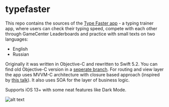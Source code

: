 # typefaster
This repo contains the sources of the [Type Faster app](https://apps.apple.com/app/id1013588476) - a typing trainer app, where users can check their typing speed, compete with each other through GameCenter Leaderboards and practice with small texts on two languages:
- English
- Russian

Originally it was written in Objective-C and rewritten to Swift 5.2.
You can find old Objective-C version in a [seperate branch](https://github.com/squatchus/typefaster/tree/objc).
For routing and view layer the app uses MVVM-C architecture with closure based approach (inspired by [this talk](https://www.youtube.com/watch?v=Pt9TGFzLVzc)). It also uses SOA for the layer of business logic.

Supports iOS 13+ with some neat features like Dark Mode.

![alt text](https://thumb.tildacdn.com/tild3134-6434-4533-b230-313935313861/-/format/webp/2_3center.png "Type Faster app")
